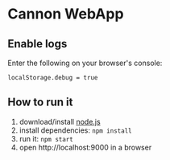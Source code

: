 Cannon WebApp
===

## Enable logs
Enter the following on your browser's console:
```
localStorage.debug = true
```

## How to run it

1. download/install [node.js](http://nodejs.org/)
1. install dependencies: `npm install`
1. run it: `npm start`
1. open http://localhost:9000 in a browser